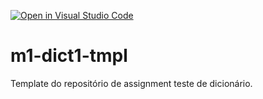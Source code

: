 [![Open in Visual Studio Code](https://classroom.github.com/assets/open-in-vscode-718a45dd9cf7e7f842a935f5ebbe5719a5e09af4491e668f4dbf3b35d5cca122.svg)](https://classroom.github.com/online_ide?assignment_repo_id=11328615&assignment_repo_type=AssignmentRepo)
# m1-dict1-tmpl
Template do repositório de assignment teste de dicionário.

